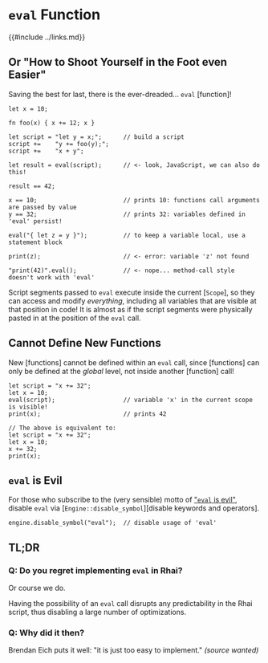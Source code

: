 `eval` Function
===============

{{#include ../links.md}}

Or "How to Shoot Yourself in the Foot even Easier"
------------------------------------------------

Saving the best for last, there is the ever-dreaded... `eval` [function]!

```rust,no_run
let x = 10;

fn foo(x) { x += 12; x }

let script = "let y = x;";      // build a script
script +=    "y += foo(y);";
script +=    "x + y";

let result = eval(script);      // <- look, JavaScript, we can also do this!

result == 42;

x == 10;                        // prints 10: functions call arguments are passed by value
y == 32;                        // prints 32: variables defined in 'eval' persist!

eval("{ let z = y }");          // to keep a variable local, use a statement block

print(z);                       // <- error: variable 'z' not found

"print(42)".eval();             // <- nope... method-call style doesn't work with 'eval'
```

Script segments passed to `eval` execute inside the current [`Scope`], so they can access and modify
_everything_, including all variables that are visible at that position in code! It is almost as if
the script segments were physically pasted in at the position of the `eval` call.


Cannot Define New Functions
--------------------------

New [functions] cannot be defined within an `eval` call, since [functions] can only be defined at
the _global_ level, not inside another [function] call!

```rust,no_run
let script = "x += 32";
let x = 10;
eval(script);                   // variable 'x' in the current scope is visible!
print(x);                       // prints 42

// The above is equivalent to:
let script = "x += 32";
let x = 10;
x += 32;
print(x);
```


`eval` is Evil
--------------

For those who subscribe to the (very sensible) motto of ["`eval` is evil"](http://linterrors.com/js/eval-is-evil),
disable `eval` via [`Engine::disable_symbol`][disable keywords and operators].

```rust,no_run
engine.disable_symbol("eval");  // disable usage of 'eval'
```


TL;DR
-----

### Q: Do you regret implementing `eval` in Rhai?

Or course we do.

Having the possibility of an `eval` call disrupts any predictability in the Rhai script,
thus disabling a large number of optimizations.


### Q: Why did it then?

Brendan Eich puts it well: "it is just too easy to implement." _(source wanted)_
